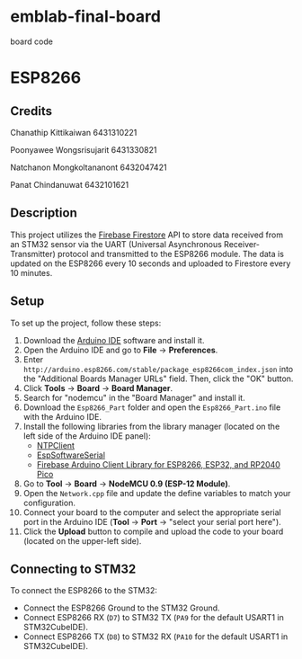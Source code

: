 # emblab-final-board
 board code 

# ESP8266

## Credits

Chanathip Kittikaiwan 6431310221

Poonyawee Wongsrisujarit 6431330821

Natchanon Mongkoltananont 6432047421

Panat Chindanuwat 6432101621

## Description

This project utilizes the [Firebase Firestore](https://firebase.google.com/docs/firestore) API to store data received from an STM32 sensor via the UART (Universal Asynchronous Receiver-Transmitter) protocol and transmitted to the ESP8266 module. The data is updated on the ESP8266 every 10 seconds and uploaded to Firestore every 10 minutes.

## Setup

To set up the project, follow these steps:

1. Download the [Arduino IDE](https://www.arduino.cc/en/software) software and install it.
2. Open the Arduino IDE and go to **File** -> **Preferences**.
3. Enter `http://arduino.esp8266.com/stable/package_esp8266com_index.json` into the "Additional Boards Manager URLs" field. Then, click the "OK" button.
4. Click **Tools** -> **Board** -> **Board Manager**.
5. Search for "nodemcu" in the "Board Manager" and install it.
6. Download the `Esp8266_Part` folder and open the `Esp8266_Part.ino` file with the Arduino IDE.
7. Install the following libraries from the library manager (located on the left side of the Arduino IDE panel):
   - [NTPClient](https://github.com/arduino-libraries/NTPClient)
   - [EspSoftwareSerial](https://github.com/plerup/espsoftwareserial/)
   - [Firebase Arduino Client Library for ESP8266, ESP32, and RP2040 Pico](https://github.com/mobizt/Firebase-ESP-Client)
8. Go to **Tool** -> **Board** -> **NodeMCU 0.9 (ESP-12 Module)**.
9. Open the `Network.cpp` file and update the define variables to match your configuration.
10. Connect your board to the computer and select the appropriate serial port in the Arduino IDE (**Tool** -> **Port** -> "select your serial port here").
11. Click the **Upload** button to compile and upload the code to your board (located on the upper-left side).

## Connecting to STM32

To connect the ESP8266 to the STM32:

- Connect the ESP8266 Ground to the STM32 Ground.
- Connect ESP8266 RX (`D7`) to STM32 TX (`PA9` for the default USART1 in STM32CubeIDE).
- Connect ESP8266 TX (`D8`) to STM32 RX (`PA10` for the default USART1 in STM32CubeIDE).

